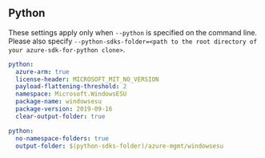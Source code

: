 ## Python

These settings apply only when `--python` is specified on the command line.
Please also specify `--python-sdks-folder=<path to the root directory of your azure-sdk-for-python clone>`.

```yaml $(python)
python:
  azure-arm: true
  license-header: MICROSOFT_MIT_NO_VERSION
  payload-flattening-threshold: 2
  namespace: Microsoft.WindowsESU
  package-name: windowsesu
  package-version: 2019-09-16
  clear-output-folder: true
```

```yaml $(python)
python:
  no-namespace-folders: true
  output-folder: $(python-sdks-folder)/azure-mgmt/windowsesu
```
